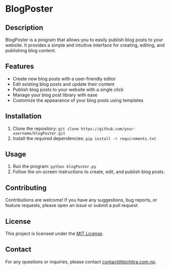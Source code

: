# BlogPoster

## Description
BlogPoster is a program that allows you to easily publish blog posts to your website. It provides a simple and intuitive interface for creating, editing, and publishing blog content.

## Features
- Create new blog posts with a user-friendly editor
- Edit existing blog posts and update their content
- Publish blog posts to your website with a single click
- Manage your blog post library with ease
- Customize the appearance of your blog posts using templates

## Installation
1. Clone the repository: `git clone https://github.com/your-username/blogPoster.git`
2. Install the required dependencies: `pip install -r requirements.txt`

## Usage
1. Run the program: `python blogPoster.py`
2. Follow the on-screen instructions to create, edit, and publish blog posts.

## Contributing
Contributions are welcome! If you have any suggestions, bug reports, or feature requests, please open an issue or submit a pull request.

## License
This project is licensed under the [MIT License](LICENSE).

## Contact
For any questions or inquiries, please contact [contact@bichitra.com.np](mailto:contact@bichitra.com.np).
